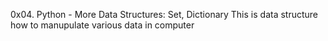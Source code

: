  0x04. Python - More Data Structures: Set, Dictionary 
This is data structure how to manupulate various data in computer
